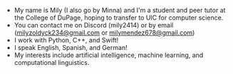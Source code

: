 - My name is Mily (I also go by Minna) and I'm a student and peer tutor at the College of DuPage, hoping to transfer to UIC for computer science.
- You can contact me on Discord (mily2414) or by email (milyzoldyck234@gmail.com or milymendez678@gmail.com)
- I work with Python, C++, and Swift!
- I speak English, Spanish, and German!
- My interests include artificial intelligence, machine learning, and computational linguistics.

<!---
mi55a/mi55a is a ✨ special ✨ repository because its `README.md` (this file) appears on your GitHub profile.
You can click the Preview link to take a look at your changes.
--->
